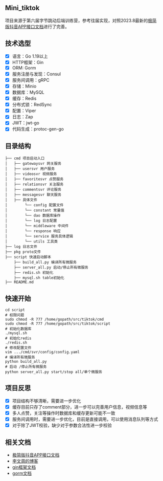 ## Mini_tiktok
项目来源于第六届字节跳动后端训练营，参考往届实现，对照2023.8最新的[极简版抖音APP接口文档](https://apifox.com/apidoc/shared-09d88f32-0b6c-4157-9d07-a36d32d7a75c/api-50707523)进行了完善。

## 技术选型

- [x] 语言：Go 1.19以上
- [x] HTTP框架：Gin
- [x] ORM: Gorm
- [x] 服务注册与发现：Consul
- [x] 服务间调用：gRPC
- [x] 存储：Minio
- [x] 数据库：MySQL
- [x] 缓存：Redis
- [x] 分布式锁：RedSync
- [x] 配置：Viper
- [x] 日志：Zap
- [x] JWT：jwt-go
- [x] 代码生成：protoc-gen-go

## 目录结构

```
├── cmd 项目启动入口
│   ├── gatewaysvr 网关服务
│   ├── usersvr 用户服务
│   ├── videosvr 视频服务
│   ├── favoritesvr 点赞服务
│   ├── relationsvr 关注服务
│   ├── commentsvr 评论服务
│   ├── messagesvr 聊天服务
│   ├── 具体文件
│        └── config 配置文件
│        └── constant 常量值
│        └── dao 数据库操作
│        └── log 日志配置
│        └── middleware 中间件
│        └── response 响应
│        └── service 服务具体逻辑
│        └── utils 工具类
├── log 日志文件
├── pkg proto文件
├── script 快速启动脚本
    ├── build_all.py 编译所有微服务
    ├── server_all.py 启动/停止所有微服务
    ├── redis.sh 初始化
    ├── mysql.sh table初始化
├── README.md
```

## 快速开始

```shell
cd script
# 权限问题
sudo chmod -R 777 /home/gopath/src/tiktok/cmd
sudo chmod -R 777 /home/gopath/src/tiktok/script
# 初始化数据库
./mysql.sh
# 初始化redis
./redis.sh
# 修改配置文件
vim .../cmd/svr/config/config.yaml
# 编译所有微服务
python build_all.py
# 启动 /停止所有微服务
python server_all.py start/stop all/单个微服务
```
## 项目反思

- [x] 项目结构不够清晰，需要进一步优化
- [x] 缓存目前只存了comment部分，进一步可以完善用户信息，视频信息等
- [x] 多人点赞，关注等操作时数据库和缓存更新可能不一致
- [x] 服务间调用时，需要进一步优化，目前是直接调用，可以使用消息队列等方式
- [x] 对于除了JWT校验，缺少对于参数合法性进一步校验

## 相关文档

- [极简版抖音APP接口文档](https://apifox.com/apidoc/shared-09d88f32-0b6c-4157-9d07-a36d32d7a75c)
- [李文周的博客](https://www.liwenzhou.com/)
- [gin框架文档](https://gin-gonic.com/zh-cn/docs/)
- [gorm文档](https://gorm.io/zh_CN/docs/index.html)